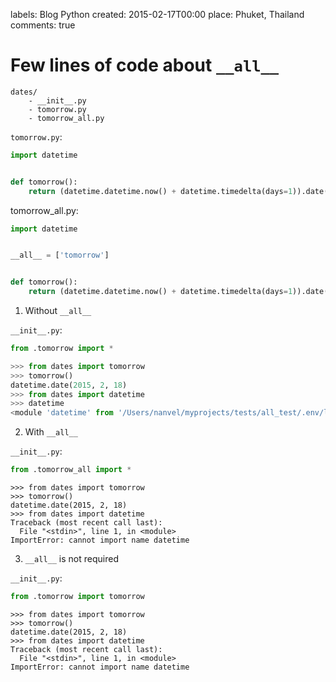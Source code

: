 labels: Blog
        Python
created: 2015-02-17T00:00
place: Phuket, Thailand
comments: true

# Few lines of code about ```__all__```

```text
dates/
    - __init__.py
    - tomorrow.py
    - tomorrow_all.py
```

```tomorrow.py```:
```python
import datetime


def tomorrow():
    return (datetime.datetime.now() + datetime.timedelta(days=1)).date()
```

tomorrow_all.py:
```python
import datetime


__all__ = ['tomorrow']


def tomorrow():
    return (datetime.datetime.now() + datetime.timedelta(days=1)).date()
```

1. Without ```__all__```

```__init__.py```:
```python
from .tomorrow import *
```

```python
>>> from dates import tomorrow
>>> tomorrow()
datetime.date(2015, 2, 18)
>>> from dates import datetime
>>> datetime
<module 'datetime' from '/Users/nanvel/myprojects/tests/all_test/.env/lib/python2.7/lib-dynload/datetime.so'>
```

2. With ```__all__```

```__init__.py```:
```python
from .tomorrow_all import *
```

```text
>>> from dates import tomorrow
>>> tomorrow()
datetime.date(2015, 2, 18)
>>> from dates import datetime
Traceback (most recent call last):
  File "<stdin>", line 1, in <module>
ImportError: cannot import name datetime
```

3. ```__all__``` is not required

```__init__.py```:
```python
from .tomorrow import tomorrow
```

```text
>>> from dates import tomorrow
>>> tomorrow()
datetime.date(2015, 2, 18)
>>> from dates import datetime
Traceback (most recent call last):
  File "<stdin>", line 1, in <module>
ImportError: cannot import name datetime
```
